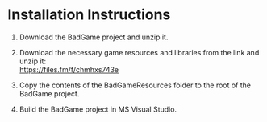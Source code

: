 # **Installation Instructions**

1. Download the BadGame project and unzip it.

2. Download the necessary game resources and libraries from the link and unzip it:  
https://files.fm/f/chmhxs743e

3. Copy the contents of the BadGameResources folder to the root of the BadGame project.

4. Build the BadGame project in MS Visual Studio.